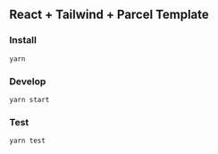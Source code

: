 ## React + Tailwind + Parcel Template

### Install

`yarn`

### Develop

`yarn start`

### Test

`yarn test`
